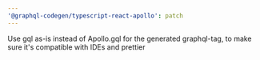 ```yaml
---
'@graphql-codegen/typescript-react-apollo': patch
---
```


Use gql as-is instead of Apollo.gql for the generated graphql-tag, to make sure it's compatible with IDEs and prettier
